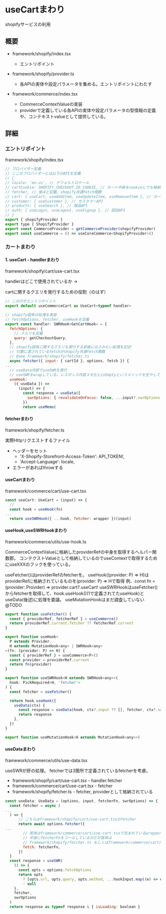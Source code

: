 # useCartまわり

shopifyサービスの利用

## 概要

* framework/shopify/index.tsx
  * エントリポイント

* framework/shopify/provider.ts
  * 各APIの実体や設定パラメータを集める。エントリポイントにわたす

* framework/commerce/index.tsx
  * CommerceContextValueの実装
  * providerで定義している各APIの実体や設定パラメータの型情報の定義や、コンテキストvalueとして提供している。

## 詳細

### エントリポイント

framework/shopify/index.tsx
```jsx
// プロバイダー定義
// ここのプロバイダーとは以下のAPIを定義
// {
// locale: 'en-us', // デフォルトロケール
// cartCookie: SHOPIFY_CHECKOUT_ID_COOKIE, // カート中身をcookieにでも格納するのか
// fetcher, // 後ほど記載、shopify共通fetch関数
// cart: { useCart, useAddItem, useUpdateItem, useRemoveItem }, // カートAPI
// customer: { useCustomer }, // カスタマーAPI
// products: { useSearch }, // 商品API
// auth: { useLogin, useLogout, useSignup }, // 認証API
// }
export { shopifyProvider }
export type { ShopifyProvider }
export const CommerceProvider = getCommerceProvider(shopifyProvider)
export const useCommerce = () => useCoreCommerce<ShopifyProvider>()
```

### カートまわり
#### 1. useCart - handlerまわり
framework/shopify/cart/use-cart.tsx

handlerはどこで使用されているか
-> 

cartに関するクエリを発行するための役割（のはず）

```jsx
// この行がエントリポイント
export default useCommerceCart as UseCart<typeof handler>
  
// shopify固有の処理を実装
// fetchOptions, fetcher, useHookを定義
export const handler: SWRHook<GetCartHook> = {
  fetchOptions: {
    // クエリを定義
    query: getCheckoutQuery,
  },
  // shopify固有に関するクエリを実行する前後にはさみたい処理を記述
  // 引数に渡されているfetchがshopify共通fetch関数
  // @see framework/shopify/fetcher.ts
  async fetcher({ input: { cartId }, options, fetch }) {
...    
  // useData内部でuseSWRを実行
  // useSWRをwrapしている。レスポンス内容メモ化とisEmptyというメソッドを生やしている。
  useHook:
    ({ useData }) =>
      (input) => {
        const response = useData({
          swrOptions: { revalidateOnFocus: false, ...input?.swrOptions },
        })
        return useMemo(
```


#### fetcherまわり
framework/shopify/fetcher.ts

実際Httpリクエストするファイル

* ヘッダーをセット
  * 'X-Shopify-Storefront-Access-Token': API_TOKEN!,
  * 'Accept-Language': locale,
* エラーがあればthrowする


#### useCartまわり
framework/commerce/cart/use-cart.tsx
```jsx
const useCart: UseCart = (input) => {
  // 
  const hook = useHook(fn)
...
  return useSWRHook({ ...hook, fetcher: wrapper })(input)
```

#### useHook,useSWRHookまわり

framework/commerce/utils/use-hook.ts 

CommerceContextValueに格納したproviderRefの中身を取得するヘルパー関数郡。
コンテクストValueとして格納しているのでuseContextで取得するためにuseXXXのフックを使っている。

useFetcher()はproviderRefのfetcherを。
useHook((provider: P) => H)はproviderRefに格納されているものを(provider: P) => Hで取得
  例、const fn = (provider: Provider) => provider.cart?.useCart!
useSWRHookはuseFetcher()からfetcherを取得して、hook.useHook()(1で定義されてたuseHook)とuseData(後述)に処理を委譲。
useMutationHookはまだ調査していない @TODO
```jsx
export function useFetcher() {
  const { providerRef, fetcherRef } = useCommerce()
  return providerRef.current.fetcher ?? fetcherRef.current
}

export function useHook<
  P extends Provider,
  H extends MutationHook<any> | SWRHook<any>
>(fn: (provider: P) => H) {
  const { providerRef } = useCommerce<P>()
  const provider = providerRef.current
  return fn(provider)
}

export function useSWRHook<H extends SWRHook<any>>(
  hook: PickRequired<H, 'fetcher'>
) {
  const fetcher = useFetcher()

  return hook.useHook({
    useData(ctx) {
      const response = useData(hook, ctx?.input ?? [], fetcher, ctx?.swrOptions)
      return response
    },
  })
}

export function useMutationHook<H extends MutationHook<any>>(
```

#### useDataまわり

framework/commerce/utils/use-data.tsx

useSWRが肝の処理。
fetcherでは3箇所で定義されているfetcherを考慮。
* framework/shopify/cart/use-cart.tsx - handler.fetcher
* framework/commerce/cart/use-cart.tsx - fetcher
* framework/shopify/fetcher.ts - fetcher, providerとして格納されている

```jsx
const useData: UseData = (options, input, fetcherFn, swrOptions) => {
  const fetcher = async (
...
  ) => {
      // こちらはframework/shopify/cart/use-cart.tsxのfetcher
      return await options.fetcher({
...
        // 実体はframework/commerce/cart/use-cart.tsxで包まれているwrapper
        // 中身にfetcherFnをコールしているのだが実体は
        // framework/shopify/fetcher.ts もしくはframework/commerce/cart/use-cart.tsxのfetcher
        fetch: fetcherFn,
      })
  }
  const response = useSWR(
    () => {
      const opts = options.fetchOptions
      return opts
        ? [opts.url, opts.query, opts.method, ...hookInput.map((e) => e[1])]
        : null
    },
    fetcher,
    swrOptions
  )
  return response as typeof response & { isLoading: boolean }
```
